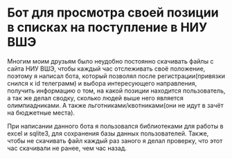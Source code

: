 # Бот для просмотра своей позиции в списках на поступление в НИУ ВШЭ

Многим моим друзьям было неудобно постоянно скачивать файлы с сайта НИУ ВШЭ, чтобы каждый час отслеживать своё положение, поэтому я написал бота, который позволял после регистрации(привязки снился к id телеграмм) и выбора интересующего направления, получить информацию о том, на какой позиции находится пользователь, а так же делал сводку, сколько людей выше него является олимпиадниками. А также льготниками/квотниками(они не идут в зачёт на бюджетные места).

При написании данного бота я пользовался библиотеками для работы в excel и sqlite3, для сохранения базы данных пользователей. Также, чтобы не скачивать файл каждый раз заного я делал проверку, что этот час скачивали не ранее, чем час назад.
